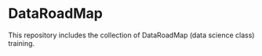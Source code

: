 # DataRoadMap
This repository includes the collection of DataRoadMap (data science class) training. 

